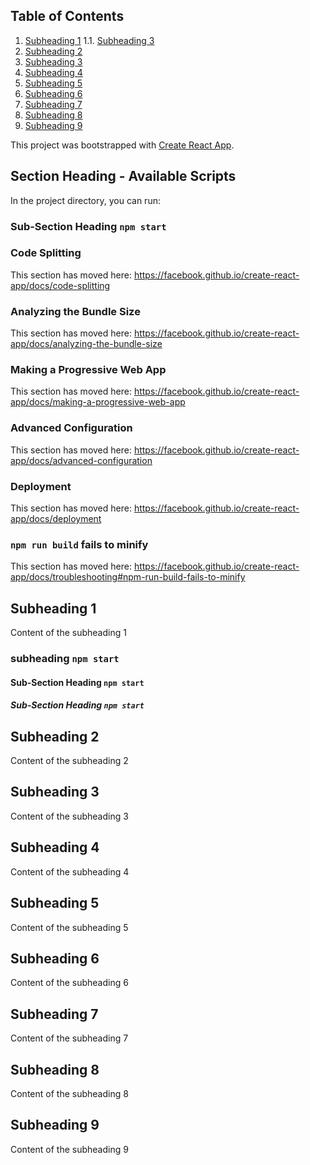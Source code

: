 ## Table of Contents
 1. [Subheading 1](#subheading-1)
  1.1. [Subheading 3](#subheading-3)
 3. [Subheading 2](#subheading-2)
 4. [Subheading 3](#subheading-3)
 5. [Subheading 4](#subheading-4)
 6. [Subheading 5](#subheading-5)
 7. [Subheading 6](#subheading-6)
 8. [Subheading 7](#subheading-7)
 9. [Subheading 8](#subheading-8)
 10. [Subheading 9](#subheading-9)


This project was bootstrapped with [Create React App](https://github.com/facebook/create-react-app).

## Section Heading - Available Scripts

In the project directory, you can run:

### Sub-Section Heading `npm start`

### Code Splitting

This section has moved here: https://facebook.github.io/create-react-app/docs/code-splitting

### Analyzing the Bundle Size

This section has moved here: https://facebook.github.io/create-react-app/docs/analyzing-the-bundle-size

### Making a Progressive Web App

This section has moved here: https://facebook.github.io/create-react-app/docs/making-a-progressive-web-app

### Advanced Configuration

This section has moved here: https://facebook.github.io/create-react-app/docs/advanced-configuration

### Deployment

This section has moved here: https://facebook.github.io/create-react-app/docs/deployment

### `npm run build` fails to minify

This section has moved here: https://facebook.github.io/create-react-app/docs/troubleshooting#npm-run-build-fails-to-minify


 ## Subheading 1
 Content of the subheading 1
 ###  subheading  `npm start`
 #### Sub-Section Heading `npm start`
 ##### Sub-Section Heading `npm start`
 ## Subheading 2
 Content of the subheading 2
 ## Subheading 3
 Content of the subheading 3
 ## Subheading 4
 Content of the subheading 4
 ## Subheading 5
 Content of the subheading 5
 ## Subheading 6
 Content of the subheading 6
 ## Subheading 7
 Content of the subheading 7
 ## Subheading 8
 Content of the subheading 8
 ## Subheading 9
 Content of the subheading 9


